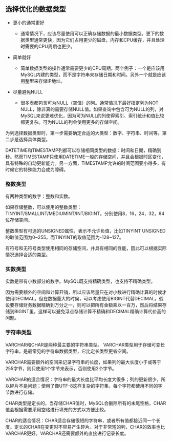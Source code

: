 ## 选择优化的数据类型
- 更小的通常更好
  - 通常情况下，应该尽量使用可以正确存储数据的最小数据类型。更下的数据类型通常更快，因为它们占用更少的磁盘，内存和CPU缓存，并且处理时需要的CPU周期也更少。
  
- 简单就好
  - 简单数据类型的操作通常需要更少的CPU周期。两个例子：一个是应该用MySQL内建的类型，而不是字符串来存储日期和时间。另外一个就是应该用整型来存储IP地址。
 
- 尽量避免NULL
  - 很多表都包含可为NULL（空值）的列。通常情况下最好指定列为NOT NULL，除非真的需要存储NULL值。如果查询中包含可为NULL的列，对MySQL来说更难优化，因为可为NULL的列使得索引、索引统计和值比较都更复杂。可为NULL的列会使用更多的存储空间。
  
为列选择数据类型时，第一步需要确定合适的大类型：数字、字符串、时间等。第二步是选择具体类型。

DATETIME和TIMESTAMP列都可以存储相同类型的数据：时间和日期，精确到秒。然而TIMESTAMP只使用DATETIME一般的存储空间，并且会根据时区变化，具有特殊的自动更新能力。另一方面，TIMESTAMP允许的时间范围要小得多，有时候它的特殊能力会成为障碍。

### 整数类型
有两种类型的数字：整数和实数。

如果存储整数，可以使用的整数类型：TINYINT/SMALLINT/MEDIUMINT/INT/BIGINT。分别使用8，16，24，32，64位存储空间。

整数类型有可选的UNSIGNED属性，表示不允许负值，比如TINYINT UNSIGNED的取值范围为0~255，而TINYINT的取值范围为-128~127。

有符号和无符号类型使用相同的存储空间，并具有相同的性能，因此可以根据实际情况选择合适的类型。

### 实数类型
实数是带有小数部分的数字。MySQL既支持精确类型，也支持不精确类型。

因为需要额外的空间和计算开销，所以应该尽量只在对小数进行精确计算的时候才使用DECIMAL。但在数据量大的时候，可以考虑使用BIGINT代替DECIMAL。假设要存储财务数据精确到万分之一，则可以把所有金额乘以一百万，然后将结果存储到BIGINT里，这样可以避免浮点存储计算不精确和DECIMAL精确计算代价高的问题。

### 字符串类型
VARCHAR和CHAR是两种最主要的字符串类型。
VARCHAR类型用于存储可变长字符串，是最常见的字符串数据类型，它比定长类型更省空间。

VARCHAR需要额外的空间来记录字符串的长度，如果列的最大长度小于或等于255字节，则只使用1个字节来表示，否则使用2个字节。

VARCHAR的适合情况：字符串的最大长度比平均长度大很多；列的更新很少，所以碎片不是问题；使用了像UTF-8这样复杂的字符集，每个字符都使用不同的字节数进行存储。

CHAR类型是定长的，当存储CHAR值时，MySQL会删除所有的末尾空格，CHAR值会根据需要采用空格进行填充的方式以方便比较。

CHAR的适合情况：CHAR适合存储很短的字符串，或者所有值都接近同一个长度。定长的CHAR在变更时不容易产生碎片。对于非常短的列，CHAR的效率也比VARCHAR更好。VARCHAR还需要额外的直接进行记录长度。

